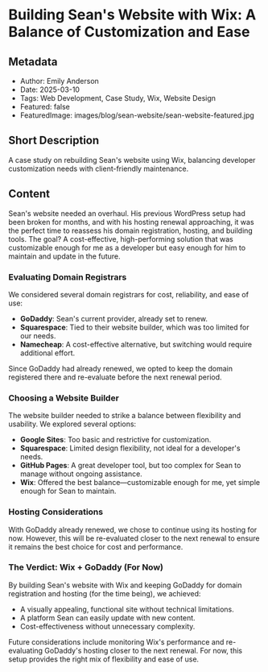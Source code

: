 # Building Sean's Website with Wix: A Balance of Customization and Ease

## Metadata
- Author: Emily Anderson
- Date: 2025-03-10
- Tags: Web Development, Case Study, Wix, Website Design
- Featured: false
- FeaturedImage: images/blog/sean-website/sean-website-featured.jpg

## Short Description
A case study on rebuilding Sean's website using Wix, balancing developer customization needs with client-friendly maintenance.

## Content
Sean's website needed an overhaul. His previous WordPress setup had been broken for months, and with his hosting renewal approaching, it was the perfect time to reassess his domain registration, hosting, and building tools. The goal? A cost-effective, high-performing solution that was customizable enough for me as a developer but easy enough for him to maintain and update in the future.

### Evaluating Domain Registrars
We considered several domain registrars for cost, reliability, and ease of use:

- **GoDaddy**: Sean's current provider, already set to renew.
- **Squarespace**: Tied to their website builder, which was too limited for our needs.
- **Namecheap**: A cost-effective alternative, but switching would require additional effort.

Since GoDaddy had already renewed, we opted to keep the domain registered there and re-evaluate before the next renewal period.

### Choosing a Website Builder
The website builder needed to strike a balance between flexibility and usability. We explored several options:

- **Google Sites**: Too basic and restrictive for customization.
- **Squarespace**: Limited design flexibility, not ideal for a developer's needs.
- **GitHub Pages**: A great developer tool, but too complex for Sean to manage without ongoing assistance.
- **Wix**: Offered the best balance—customizable enough for me, yet simple enough for Sean to maintain.

### Hosting Considerations
With GoDaddy already renewed, we chose to continue using its hosting for now. However, this will be re-evaluated closer to the next renewal to ensure it remains the best choice for cost and performance.

### The Verdict: Wix + GoDaddy (For Now)
By building Sean's website with Wix and keeping GoDaddy for domain registration and hosting (for the time being), we achieved:
- A visually appealing, functional site without technical limitations.
- A platform Sean can easily update with new content.
- Cost-effectiveness without unnecessary complexity.

Future considerations include monitoring Wix's performance and re-evaluating GoDaddy's hosting closer to the next renewal. For now, this setup provides the right mix of flexibility and ease of use.